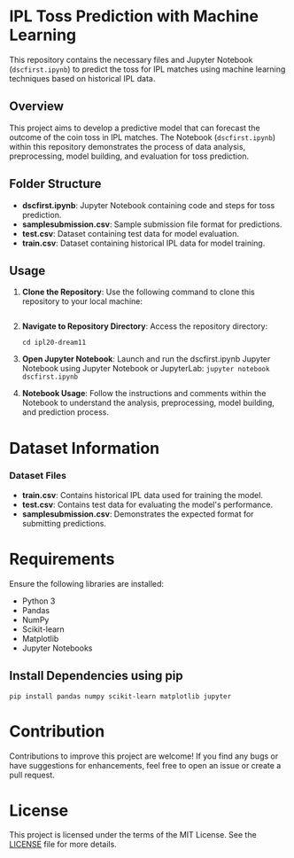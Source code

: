 # IPL Toss Prediction with Machine Learning

This repository contains the necessary files and Jupyter Notebook (`dscfirst.ipynb`) to predict the toss for IPL matches using machine learning techniques based on historical IPL data.

## Overview

This project aims to develop a predictive model that can forecast the outcome of the coin toss in IPL matches. The Notebook (`dscfirst.ipynb`) within this repository demonstrates the process of data analysis, preprocessing, model building, and evaluation for toss prediction.

## Folder Structure

- **dscfirst.ipynb**: Jupyter Notebook containing code and steps for toss prediction.
- **samplesubmission.csv**: Sample submission file format for predictions.
- **test.csv**: Dataset containing test data for model evaluation.
- **train.csv**: Dataset containing historical IPL data for model training.

## Usage

1. **Clone the Repository**: Use the following command to clone this repository to your local machine:

   ```git clone https://github.com/avulaankith/IPL-Toss-Prediction.git'''
2. **Navigate to Repository Directory**: Access the repository directory:

    ```cd ipl20-dream11```
3. **Open Jupyter Notebook**: Launch and run the dscfirst.ipynb Jupyter Notebook using Jupyter Notebook or JupyterLab:
    ```jupyter notebook dscfirst.ipynb```
4. **Notebook Usage**:
    Follow the instructions and comments within the Notebook to understand the analysis, preprocessing, model building, and prediction process.

# Dataset Information

### Dataset Files
- **train.csv**: Contains historical IPL data used for training the model.
- **test.csv**: Contains test data for evaluating the model's performance.
- **samplesubmission.csv**: Demonstrates the expected format for submitting predictions.

# Requirements

Ensure the following libraries are installed:

- Python 3
- Pandas
- NumPy
- Scikit-learn
- Matplotlib
- Jupyter Notebooks

## Install Dependencies using pip

```pip install pandas numpy scikit-learn matplotlib jupyter```

# Contribution

Contributions to improve this project are welcome! If you find any bugs or have suggestions for enhancements, feel free to open an issue or create a pull request.

# License

This project is licensed under the terms of the MIT License. See the [LICENSE](LICENSE) file for more details.

